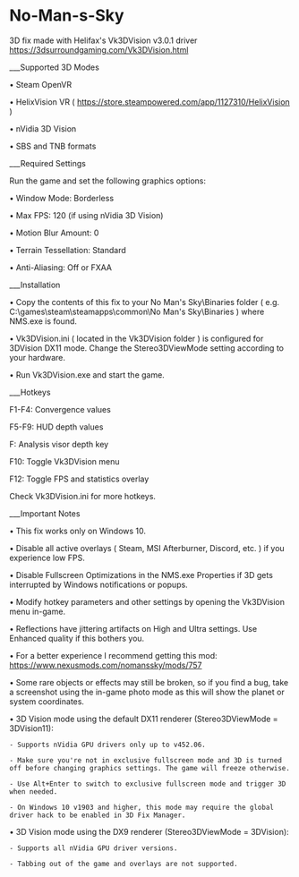 # No-Man-s-Sky
3D fix made with Helifax's Vk3DVision v3.0.1 driver https://3dsurroundgaming.com/Vk3DVision.html



___Supported 3D Modes

• Steam OpenVR

• HelixVision VR ( https://store.steampowered.com/app/1127310/HelixVision )

• nVidia 3D Vision

• SBS and TNB formats



___Required Settings

Run the game and set the following graphics options:

• Window Mode: Borderless

• Max FPS: 120 (if using nVidia 3D Vision)

• Motion Blur Amount: 0

• Terrain Tessellation: Standard

• Anti-Aliasing: Off or FXAA



___Installation

• Copy the contents of this fix to your No Man's Sky\Binaries folder ( e.g. C:\games\steam\steamapps\common\No Man's Sky\Binaries ) where NMS.exe is found.

• Vk3DVision.ini ( located in the Vk3DVision folder ) is configured for 3DVision DX11 mode. Change the Stereo3DViewMode setting according to your hardware.

• Run Vk3DVision.exe and start the game.



___Hotkeys

F1-F4: Convergence values

F5-F9: HUD depth values

F: Analysis visor depth key

F10: Toggle Vk3DVision menu

F12: Toggle FPS and statistics overlay


Check Vk3DVision.ini for more hotkeys.



___Important Notes

• This fix works only on Windows 10.

• Disable all active overlays ( Steam, MSI Afterburner, Discord, etc. ) if you experience low FPS.

• Disable Fullscreen Optimizations in the NMS.exe Properties if 3D gets interrupted by Windows notifications or popups.

• Modify hotkey parameters and other settings by opening the Vk3DVision menu in-game.

• Reflections have jittering artifacts on High and Ultra settings. Use Enhanced quality if this bothers you.

• For a better experience I recommend getting this mod: https://www.nexusmods.com/nomanssky/mods/757

• Some rare objects or effects may still be broken, so if you find a bug, take a screenshot using the in-game photo mode as this will show the planet or system coordinates. 


• 3D Vision mode using the default DX11 renderer (Stereo3DViewMode = 3DVision11):

	- Supports nVidia GPU drivers only up to v452.06.

	- Make sure you're not in exclusive fullscreen mode and 3D is turned off before changing graphics settings. The game will freeze otherwise.

	- Use Alt+Enter to switch to exclusive fullscreen mode and trigger 3D when needed.
	
	- On Windows 10 v1903 and higher, this mode may require the global driver hack to be enabled in 3D Fix Manager.

• 3D Vision mode using the DX9 renderer (Stereo3DViewMode = 3DVision):

	- Supports all nVidia GPU driver versions.
	
	- Tabbing out of the game and overlays are not supported.

